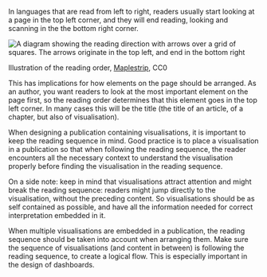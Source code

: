 In languages that are read from left to right, readers usually start looking at a page in the top left corner, and they will end reading, looking and scanning in the the bottom right corner.

<p class="center">
    <img src="Grid%20and%20arrangement%204ba513397bf6413d900e7c2944888770/Comic_reading_order.png" alt="A diagram showing the reading direction with arrows over a grid of squares. The arrows originate in the top left, and end in the bottom right" class="max-600"/>
</p>

Illustration of the reading order, [Maplestrip](https://commons.wikimedia.org/wiki/File:Comic_reading_order.png), CC0

This has implications for how elements on the page should be arranged. As an author, you want readers to look at the most important element on the page first, so the reading order determines that this element goes in the top left corner. In many cases this will be the title (the title of an article, of a chapter, but also of  visualisation).

When designing a publication containing visualisations, it is important to keep the reading sequence in mind. Good practice is to place a visualisation in a publication so that when following the reading sequence, the reader encounters all the necessary context to understand the visualisation properly before finding the visualisation in the reading sequence.

On a side note: keep in mind that visualisations attract attention and might break the reading sequence: readers might jump directly to the visualisation, without the preceding content. So visualisations should be as self contained as possible, and have all the information needed for correct interpretation embedded in it.

When multiple visualisations are embedded in a publication, the reading sequence should be taken into account when arranging them. Make sure the sequence of visualisations (and content in between) is following the reading sequence, to create a logical flow. This is especially important in the design of dashboards.